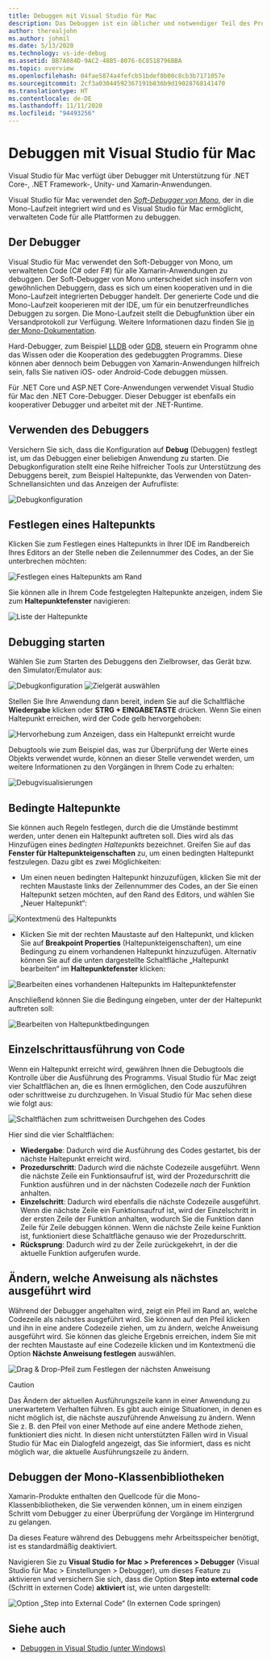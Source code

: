 ```yaml
---
title: Debuggen mit Visual Studio für Mac
description: Das Debuggen ist ein üblicher und notwendiger Teil des Programmierens. Da Visual Studio für Mac eine ausgereifte IDE ist, enthält es eine Reihe von Features, die das Debuggen vereinfachen. Dieser Artikel erläutert vom sicheren Debuggen bis hin zur Datenvisualisierung, wie das volle Potenzial des Debuggens in Visual Studio für Mac genutzt werden kann.
author: therealjohn
ms.author: johmil
ms.date: 5/13/2020
ms.technology: vs-ide-debug
ms.assetid: BB7A084D-9AC2-48B5-8076-6C8518796BBA
ms.topic: overview
ms.openlocfilehash: 04fae5874a4fefcb51bdef8b00c8cb3b7171057e
ms.sourcegitcommit: 2cf3a03044592367191b836b9d19028768141470
ms.translationtype: HT
ms.contentlocale: de-DE
ms.lasthandoff: 11/11/2020
ms.locfileid: "94493256"
---
```

# <a name="debugging-with-visual-studio-for-mac"></a>Debuggen mit Visual Studio für Mac

Visual Studio für Mac verfügt über Debugger mit Unterstützung für .NET Core-, .NET Framework-, Unity- und Xamarin-Anwendungen.

Visual Studio für Mac verwendet den [*Soft-Debugger von Mono*](https://www.mono-project.com/docs/advanced/runtime/docs/soft-debugger/), der in die Mono-Laufzeit integriert wird und es Visual Studio für Mac ermöglicht, verwalteten Code für alle Plattformen zu debuggen.

## <a name="the-debugger"></a>Der Debugger

Visual Studio für Mac verwendet den Soft-Debugger von Mono, um verwalteten Code (C# oder F#) für alle Xamarin-Anwendungen zu debuggen. Der Soft-Debugger von Mono unterscheidet sich insofern von gewöhnlichen Debuggern, dass es sich um einen kooperativen und in die Mono-Laufzeit integrierten Debugger handelt. Der generierte Code und die Mono-Laufzeit kooperieren mit der IDE, um für ein benutzerfreundliches Debuggen zu sorgen. Die Mono-Laufzeit stellt die Debugfunktion über ein Versandprotokoll zur Verfügung. Weitere Informationen dazu finden Sie [in der Mono-Dokumentation](https://www.mono-project.com/docs/advanced/runtime/docs/soft-debugger-wire-format/).

Hard-Debugger, zum Beispiel [LLDB]( http://lldb.llvm.org/index.html) oder [GDB]( https://www.gnu.org/software/gdb/), steuern ein Programm ohne das Wissen oder die Kooperation des gedebuggten Programms. Diese können aber dennoch beim Debuggen von Xamarin-Anwendungen hilfreich sein, falls Sie nativen iOS- oder Android-Code debuggen müssen.

Für .NET Core und ASP.NET Core-Anwendungen verwendet Visual Studio für Mac den .NET Core-Debugger. Dieser Debugger ist ebenfalls ein kooperativer Debugger und arbeitet mit der .NET-Runtime.

## <a name="using-the-debugger"></a>Verwenden des Debuggers

Versichern Sie sich, dass die Konfiguration auf **Debug** (Debuggen) festlegt ist, um das Debuggen einer beliebigen Anwendung zu starten. Die Debugkonfiguration stellt eine Reihe hilfreicher Tools zur Unterstützung des Debuggens bereit, zum Beispiel Haltepunkte, das Verwenden von Daten-Schnellansichten und das Anzeigen der Aufrufliste:

![Debugkonfiguration](media/debugging-image_0.png)

## <a name="setting-a-breakpoint"></a>Festlegen eines Haltepunkts

Klicken Sie zum Festlegen eines Haltepunkts in Ihrer IDE im Randbereich Ihres Editors an der Stelle neben die Zeilennummer des Codes, an der Sie unterbrechen möchten:

![Festlegen eines Haltepunkts am Rand](media/debugging-image0.png)

Sie können alle in Ihrem Code festgelegten Haltepunkte anzeigen, indem Sie zum **Haltepunktefenster** navigieren:

![Liste der Haltepunkte](media/debugging-image0a.png)

## <a name="start-debugging"></a>Debugging starten

Wählen Sie zum Starten des Debuggens den Zielbrowser, das Gerät bzw. den Simulator/Emulator aus:

![Debugkonfiguration](media/debugging-image_0.png)
![Zielgerät auswählen](media/debugging-image1.png)

Stellen Sie Ihre Anwendung dann bereit, indem Sie auf die Schaltfläche **Wiedergabe** klicken oder **STRG + EINGABETASTE** drücken. Wenn Sie einen Haltepunkt erreichen, wird der Code gelb hervorgehoben:

![Hervorhebung zum Anzeigen, dass ein Haltepunkt erreicht wurde](media/debugging-image2.png)

Debugtools wie zum Beispiel das, was zur Überprüfung der Werte eines Objekts verwendet wurde, können an dieser Stelle verwendet werden, um weitere Informationen zu den Vorgängen in Ihrem Code zu erhalten:

![Debugvisualisierungen](media/debugging-image3.png)

## <a name="conditional-breakpoints"></a>Bedingte Haltepunkte

Sie können auch Regeln festlegen, durch die die Umstände bestimmt werden, unter denen ein Haltepunkt auftreten soll. Dies wird als das Hinzufügen eines *bedingten Haltepunkts* bezeichnet. Greifen Sie auf das **Fenster für Haltepunkteigenschaften** zu, um einen bedingten Haltepunkt festzulegen. Dazu gibt es zwei Möglichkeiten:

* Um einen neuen bedingten Haltepunkt hinzuzufügen, klicken Sie mit der rechten Maustaste links der Zeilennummer des Codes, an der Sie einen Haltepunkt setzen möchten, auf den Rand des Editors, und wählen Sie „Neuer Haltepunkt“:

 ![Kontextmenü des Haltepunkts](media/debugging-image4.png)

* Klicken Sie mit der rechten Maustaste auf den Haltepunkt, und klicken Sie auf **Breakpoint Properties** (Haltepunkteigenschaften), um eine Bedingung zu einem vorhandenen Haltepunkt hinzuzufügen. Alternativ können Sie auf die unten dargestellte Schaltfläche „Haltepunkt bearbeiten“ im **Haltepunktefenster** klicken:

 ![Bearbeiten eines vorhandenen Haltepunkts im Haltepunktefenster](media/debugging-image5.png)

Anschließend können Sie die Bedingung eingeben, unter der der Haltepunkt auftreten soll:

 ![Bearbeiten von Haltepunktbedingungen](media/debugging-image6.png)

## <a name="stepping-through-code"></a>Einzelschrittausführung von Code

Wenn ein Haltepunkt erreicht wird, gewähren Ihnen die Debugtools die Kontrolle über die Ausführung des Programms. Visual Studio für Mac zeigt vier Schaltflächen an, die es Ihnen ermöglichen, den Code auszuführen oder schrittweise zu durchzugehen. In Visual Studio für Mac sehen diese wie folgt aus:

 ![Schaltflächen zum schrittweisen Durchgehen des Codes](media/debugging-image7.png)

Hier sind die vier Schaltflächen:

* **Wiedergabe**: Dadurch wird die Ausführung des Codes gestartet, bis der nächste Haltepunkt erreicht wird.
* **Prozedurschritt**: Dadurch wird die nächste Codezeile ausgeführt. Wenn die nächste Zeile ein Funktionsaufruf ist, wird der Prozedurschritt die Funktion ausführen und in der nächsten Codezeile *nach* der Funktion anhalten.
* **Einzelschritt**: Dadurch wird ebenfalls die nächste Codezeile ausgeführt. Wenn die nächste Zeile ein Funktionsaufruf ist, wird der Einzelschritt in der ersten Zeile der Funktion anhalten, wodurch Sie die Funktion dann Zeile für Zeile debuggen können. Wenn die nächste Zeile keine Funktion ist, funktioniert diese Schaltfläche genauso wie der Prozedurschritt.
* **Rücksprung**: Dadurch wird zu der Zeile zurückgekehrt, in der die aktuelle Funktion aufgerufen wurde.

## <a name="change-which-statement-is-executed-next"></a>Ändern, welche Anweisung als nächstes ausgeführt wird

Während der Debugger angehalten wird, zeigt ein Pfeil im Rand an, welche Codezeile als nächstes ausgeführt wird. Sie können auf den Pfeil klicken und ihn in eine andere Codezeile ziehen, um zu ändern, welche Anweisung ausgeführt wird. Sie können das gleiche Ergebnis erreichen, indem Sie mit der rechten Maustaste auf eine Codezeile klicken und im Kontextmenü die Option **Nächste Anweisung festlegen** auswählen.

![Drag & Drop-Pfeil zum Festlegen der nächsten Anweisung](media/debugger-drag-setnextstatement.gif)

> [!CAUTION]
> Das Ändern der aktuellen Ausführungszeile kann in einer Anwendung zu unerwartetem Verhalten führen. Es gibt auch einige Situationen, in denen es nicht möglich ist, die nächste auszuführende Anweisung zu ändern. Wenn Sie z. B. den Pfeil von einer Methode auf eine andere Methode ziehen, funktioniert dies nicht. In diesen nicht unterstützten Fällen wird in Visual Studio für Mac ein Dialogfeld angezeigt, das Sie informiert, dass es nicht möglich war, die aktuelle Ausführungszeile zu ändern. 

## <a name="debugging-monos-class-libraries"></a>Debuggen der Mono-Klassenbibliotheken

Xamarin-Produkte enthalten den Quellcode für die Mono-Klassenbibliotheken, die Sie verwenden können, um in einem einzigen Schritt vom Debugger zu einer Überprüfung der Vorgänge im Hintergrund zu gelangen.

Da dieses Feature während des Debuggens mehr Arbeitsspeicher benötigt, ist es standardmäßig deaktiviert.

Navigieren Sie zu **Visual Studio for Mac > Preferences > Debugger** (Visual Studio für Mac > Einstellungen > Debugger), um dieses Feature zu aktivieren und versichern Sie sich, dass die Option **Step into external code** (Schritt in externen Code) **aktiviert** ist, wie unten dargestellt:

![Option „Step into External Code“ (In externen Code springen)](media/debugging-image8.png)

## <a name="see-also"></a>Siehe auch

- [Debuggen in Visual Studio (unter Windows)](/visualstudio/debugger/)
